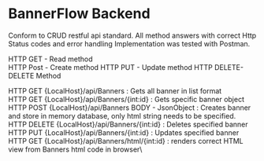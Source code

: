 # BannerFlow Backend
Conform to CRUD restful api standard.
All method answers with correct Http Status codes and error handling 
Implementation was tested with Postman.

HTTP GET - Read method       
HTTP Post - Create method
HTTP PUT - Update method 
HTTP DELETE- DELETE Method

HTTP GET {LocalHost}/api/Banners : Gets all banner in list format\
HTTP GET {LocalHost}/api/Banners/{int:id} : Gets specific banner object\
HTTP POST {LocalHost}/api/Banners BODY - JsonObject : Creates banner and store in memory database, only html string needs to be specified.\
HTTP DELETE {LocalHost}/api/Banners/{int:id} : Deletes specified banner\
HTTP PUT {LocalHost}/api/Banners/{int:id} : Updates specified banner\
HTTP GET {LocalHost}/api/Banners/html/{int:id} : renders correct HTML view from Banners html code in browser\



